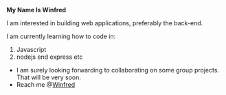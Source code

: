 **My Name Is Winfred**

I am interested in building web applications, preferably the back-end.

I am currently learning how to code in:
1. Javascript
2. nodejs end express etc
- I am surely looking forwarding to collaborating on some group projects. That will be very soon.
- Reach me @[Winfred](https://www.linkedin.com/in/winfred-tornu-4a616072?lipi=urn%3Ali%3Apage%3Ad_flagship3_profile_view_base_contact_details%3B163Z3c%2FSRfi355%2BZK5Rf%2Bg%3D%3D)

<!---
Winfred7/Winfred7 is a ✨ special ✨ repository because its `README.md` (this file) appears on your GitHub profile.
You can click the Preview link to take a look at your changes.
--->
